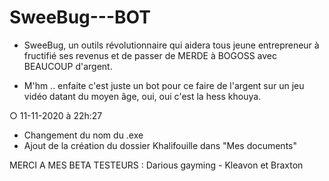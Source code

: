 # SweeBug---BOT
- SweeBug, un outils révolutionnaire qui aidera tous jeune entrepreneur à fructifié ses revenus et de passer de MERDE à BOGOSS avec BEAUCOUP d'argent.

- M'hm .. enfaite c'est juste un bot pour ce faire de l'argent sur un jeu vidéo datant du moyen âge, oui, oui c'est la hess khouya.


○ 11-11-2020 à 22h:27

- Changement du nom du .exe
- Ajout de la création du dossier Khalifouille dans "Mes documents"

MERCI A MES BETA TESTEURS : Darious gayming - Kleavon et Braxton
